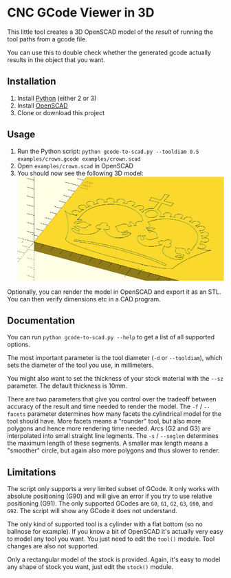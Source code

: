 # CNC GCode Viewer in 3D

This little tool creates a 3D OpenSCAD model of the *result* of running the tool paths from a gcode file. 

You can use this to double check whether the generated gcode actually results in the object that you want.

## Installation

1. Install [Python](https://www.python.org/downloads/) (either 2 or 3)
1. Install [OpenSCAD](https://www.openscad.org/downloads.html)
1. Clone or download this project
 
## Usage

1. Run the Python script:
    `python gcode-to-scad.py --tooldiam 0.5 examples/crown.gcode examples/crown.scad`
1. Open `examples/crown.scad` in OpenSCAD
1. You should now see the following 3D model:
   ![crown](https://github.com/pvdbrand/cnc-3d-gcode-viewer/blob/master/examples/crown.png)


Optionally, you can render the model in OpenSCAD and export it as an STL. You can then verify dimensions etc in a CAD program.

## Documentation

You can run `python gcode-to-scad.py --help` to get a list of all supported options.

The most important parameter is the tool diameter (`-d` or `--tooldiam`), which sets the diameter of the tool you use, in millimeters.

You might also want to set the thickness of your stock material with the `--sz` parameter. The default thickness is 10mm.

There are two parameters that give you control over the tradeoff between accuracy of the result and time needed to render the model. The `-f` / `--facets` parameter determines how many facets the cylindrical model for the tool should have. More facets means a "rounder" tool, but also more polygons and hence more rendering time needed. Arcs (G2 and G3) are interpolated into small straight line legments. The `-s` / `--seglen` determines the maximum length of these segments. A smaller max length means a "smoother" circle, but again also more polygons and thus slower to render.

## Limitations

The script only supports a very limited subset of GCode. It only works with absolute positioning (G90) and will give an error if you try to use relative positioning (G91). The only supported GCodes are `G0`, `G1`, `G2`, `G3`, `G90`, and `G92`. The script will show any GCode it does not understand.

The only kind of supported tool is a cylinder with a flat bottom (so no ballnose for example). If you know a bit of OpenSCAD it's actually very easy to model any tool you want. You just need to edit the `tool()` module. Tool changes are also not supported.

Only a rectangular model of the stock is provided. Again, it's easy to model any shape of stock you want, just edit the `stock()` module.
